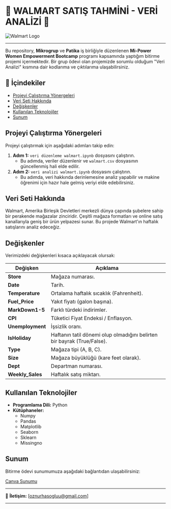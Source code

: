 # 🌟 WALMART SATIŞ TAHMİNİ - VERİ ANALİZİ 🌟

![Walmart Logo](https://upload.wikimedia.org/wikipedia/commons/thumb/c/ca/Walmart_logo.svg/1200px-Walmart_logo.svg.png)

---

Bu repository, **Mikrogrup** ve **Patika** iş birliğiyle düzenlenen **Mi-Power Women Empowerment Bootcamp** programı kapsamında yaptığım bitirme projemi içermektedir. Bir grup ödevi olan projemizde sorumlu olduğum "Veri Analizi" kısmına dair kodlarıma ve çıktılarıma ulaşabilirsiniz.

## 📄 İçindekiler
- [Projeyi Çalıştırma Yönergeleri](#projeyi-çalıştırma-yönergeleri)
- [Veri Seti Hakkında](#veri-seti-hakkında)
- [Değişkenler](#değişkenler)
- [Kullanılan Teknolojiler](#kullanılan-teknolojiler)
- [Sunum](#sunum)

## Projeyi Çalıştırma Yönergeleri

Projeyi çalıştırmak için aşağıdaki adımları takip edin:

1. **Adım 1:** `veri düzenleme walmart.ipynb` dosyasını çalıştırın.
    - Bu adımda, veriler düzenlenir ve `walmart.csv` dosyasının güncellenmiş hali elde edilir.
2. **Adım 2:** `veri analizi walmart.ipynb` dosyasını çalıştırın.
    - Bu adımda, veri hakkında derinlemesine analiz yapabilir ve makine öğrenimi için hazır hale gelmiş veriyi elde edebilirsiniz.

## Veri Seti Hakkında
Walmart, Amerika Birleşik Devletleri merkezli dünya çapında şubelere sahip bir perakende mağazalar zinciridir. Çeşitli mağaza formatları ve online satış kanallarıyla geniş bir ürün yelpazesi sunar. Bu projede Walmart'ın haftalık satışlarını analiz edeceğiz.

## Değişkenler
Verimizdeki değişkenleri kısaca açıklayacak olursak:

| Değişken       | Açıklama                                          |
| -------------- | ------------------------------------------------- |
| **Store**      | Mağaza numarası.                                  |
| **Date**       | Tarih.                                            |
| **Temperature**| Ortalama haftalık sıcaklık (Fahrenheit).          |
| **Fuel_Price** | Yakıt fiyatı (galon başına).                      |
| **MarkDown1-5**| Farklı türdeki indirimler.                        |
| **CPI**        | Tüketici Fiyat Endeksi / Enflasyon.               |
| **Unemployment**| İşsizlik oranı.                                   |
| **IsHoliday**  | Haftanın tatil dönemi olup olmadığını belirten bir bayrak (True/False). |
| **Type**       | Mağaza tipi (A, B, C).                            |
| **Size**       | Mağaza büyüklüğü (kare feet olarak).              |
| **Dept**       | Departman numarası.                               |
| **Weekly_Sales**| Haftalık satış miktarı.                          |

## Kullanılan Teknolojiler
- **Programlama Dili:** Python
- **Kütüphaneler:** 
  - Numpy
  - Pandas
  - Matplotlib
  - Seaborn
  - Sklearn
  - Missingno

## Sunum
Bitirme ödevi sunumumuza aşağıdaki bağlantıdan ulaşabilirsiniz:

[Canva Sunumu](https://www.canva.com/design/DAGHdJoX--Q/K-Ml9XcJ3QkMCBD4B9nTmg/edit?utm_content=DAGHdJoX--Q&utm_campaign=designshare&utm_medium=link2&utm_source=sharebutton)

---

📧 **İletişim:** [oznurhasogluu@gmail.com]

---

